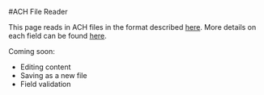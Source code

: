 #ACH File Reader

This page reads in ACH files in the format described [here](https://achdevguide.nacha.org/ach-file-overview).
More details on each field can be found [here](https://achdevguide.nacha.org/ach-file-details).

Coming soon:
* Editing content
* Saving as a new file
* Field validation